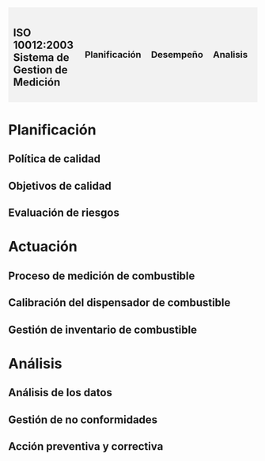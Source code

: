 <style>
  .menu {
    display: flex;
    justify-content: space-between;
    align-items: center;
    padding: 10px;
    background-color: #f2f2f2;
  }
  
  .menu ul {
    list-style: none;
    margin: 0;
    padding: 0;
    display: flex;
  }
  
  .menu ul li {
    margin: 0 10px;
    font-size: 18px;
    font-weight: bold;
    cursor: pointer;
  }
  
  .menu ul li:hover {
    color: #ff0000;
  }
</style>

<div class="menu">
  <h2>ISO 10012:2003 Sistema de Gestion de Medición</h2>
  <ul>
   <li>Planificación</li>
    <li>Desempeño</li>
    <li>Analisis</li>
  </ul>
</div>


# Planificación

## Política de calidad

## Objetivos de calidad

## Evaluación de riesgos

# Actuación

## Proceso de medición de combustible

## Calibración del dispensador de combustible

## Gestión de inventario de combustible

# Análisis

## Análisis de los datos

## Gestión de no conformidades

## Acción preventiva y correctiva
